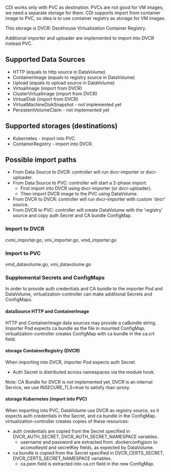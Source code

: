 CDI works only with PVC as destination. PVCs are not good for VM images,
we need a separate storage for them. CDI supports import from container image
to PVC, so idea is to use container registry as storage for VM images.

This storage is DVCR: Deckhouse Virtualization Container Registry.

Additional importer and uploader are implemented to import into DVCR instead PVC.

## Supported Data Sources

- HTTP (equals to http source in DataVolume)
- ContainerImage (equals to registry source in DataVolume)
- Upload (equals to upload source in DataVolume)
- VirtualImage (import from DVCR)
- ClusterVirtualImage (import from DVCR)
- VirtualDisk (import from DVCR)
- VirtualMachineDiskSnapshot - not implemented yet
- PersistentVolumeClaim - not implemented yet

## Supported storages (destinations)

- Kubernetes - import into PVC.
- ContainerRegistry - import into DVCR.

## Possible import paths
- From Data Source to DVCR: controller will run dvcr-importer or dvcr-uploader.
- From Data Source to PVC: controller will start a 2-phase import:
  - First import into DVCR using dvcr-importer (or dvcr-uploader).
  - Then import DVCR image to the PVC using DataVolume.
- From DVCR to DVCR: controller will run dvcr-importer with custom 'dvcr' source.
- From DVCR to PVC: controller will create DataVolume with the 'registry' source and copy auth Secret and CA bundle ConfigMap.

### Import to DVCR
cvmi_importer.go, vmi_importer.go, vmd_importer.go

### Import to PVC
vmd_datavolume.go, vmi_datavolume.go

### Supplemental Secrets and ConfigMaps

In order to provide auth credentials and CA bundle to the importer Pod and DataVolume, virtualization-controller can
make additional Secrets and ConfigMaps.

#### dataSource HTTP and ContainerImage

HTTP and ContainerImage data sources may provide a caBundle string. Importer Pod expects ca bundle as
the file in mounted ConfigMap. virtualization-controller creates ConfigMap with ca bundle in the ca.crt field.

#### storage ContainerRegistry (DVCR)

When importing into DVCR, importer Pod expects auth Secret.
- Auth Secret is distributed across namespaces via the module hook.

Note: CA Bundle for DVCR is not implemented yet, DVCR is an internal Service, we use INSECURE_TLS=true to satisfy rbac-proxy.

#### storage Kubernetes (import into PVC)

When importing into PVC, DataVolume use DVCR as registry source, so it expects auth credentials in the Secret, and ca bundle in the ConfigMap.
virtualization-controller creates copies of these resources:
- auth credentials are copied from the Secret specified in DVCR_AUTH_SECRET, DVCR_AUTH_SECRET_NAMESPACE variables.
  - username and password are extracted from .dockerconfigjson to accessKeyId and secretKey fields, as expected by DataVolume.
- ca bundle is copied from the Secret specified in DVCR_CERTS_SECRET, DVCR_CERTS_SECRET_NAMESPACE variables.
  - ca.pem field is extracted into ca.crt field in the new ConfigMap.
